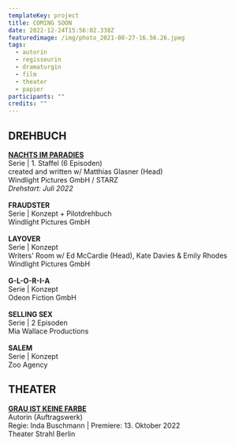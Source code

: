 ```yaml
---
templateKey: project
title: COMING SOON
date: 2022-12-24T15:56:02.338Z
featuredimage: /img/photo_2021-08-27-16.56.26.jpeg
tags:
  - autorin
  - regisseurin
  - dramaturgin
  - film
  - theater
  - papier
participants: ""
credits: ""
---
```

## **DREHBUCH**

**[NACHTS IM PARADIES](https://www.hollywoodreporter.com/tv/tv-news/zombie-oktoberfest-series-night-in-paradise-starz-first-german-original-1235105316/)**\
Serie | 1. Staffel (6 Episoden)\
created and written w/ Matthias Glasner (Head) \
Windlight Pictures GmbH / STARZ\
*Drehstart: Juli 2022*\
\
**FRAUDSTER**\
Serie | Konzept + Pilotdrehbuch\
Windlight Pictures GmbH\
\
**LAYOVER**\
Serie | Konzept\
Writers' Room w/ Ed McCardie (Head), Kate Davies & Emily Rhodes\
Windlight Pictures GmbH\
\
**G-L-O-R-I-A**\
Serie | Konzept\
Odeon Fiction GmbH\
\
**SELLING SEX** \
Serie | 2 Episoden\
Mia Wallace Productions\
\
**SALEM**\
Serie | Konzept\
Zoo Agency

## **THEATER**

**[GRAU IST KEINE FARBE](https://www.theater-strahl.de/programm/grau-ist-keine-farbe/)**\
Autorin (Auftragswerk)\
Regie: Inda Buschmann | Premiere: 13. Oktober 2022\
Theater Strahl Berlin